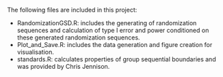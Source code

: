 The following files are included in this project:

- RandomizationGSD.R: includes the generating of randomization sequences and calculation of type I error and power conditioned on these generated randomization sequences.
- Plot_and_Save.R: includes the data generation and figure creation for visualisation.
- standards.R: calculates properties of group sequential boundaries and was provided by Chris Jennison.
